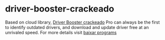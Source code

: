 # driver-booster-crackeado
Based on cloud library,  [Driver Booster crackeado](https://baixarprograms.com/driver-booster-crackeado-pro-chave-serial/) Pro can always be the first to identify outdated drivers, and download and update driver free at an unrivaled speed. For more details visit [baixar programs](https://baixarprograms.com/)
